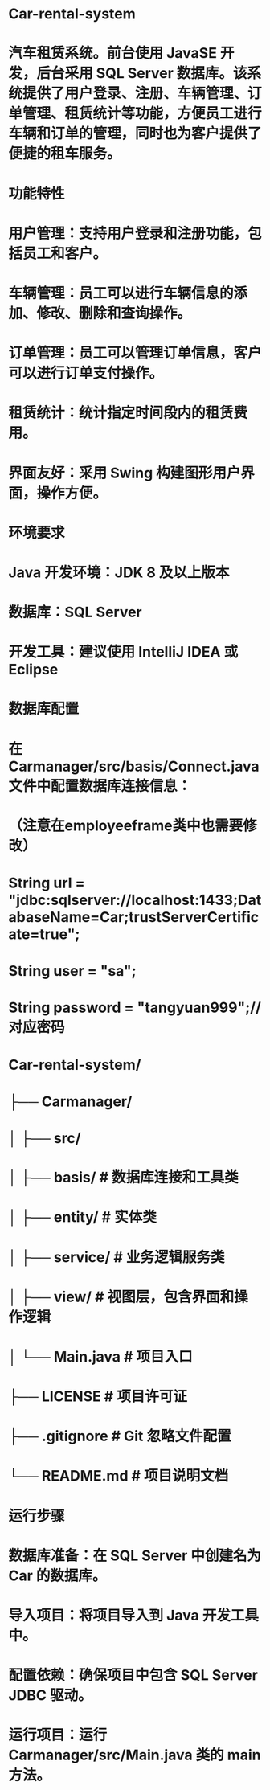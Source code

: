 # Car-rental-system
# 汽车租赁系统。前台使用 JavaSE 开发，后台采用 SQL Server 数据库。该系统提供了用户登录、注册、车辆管理、订单管理、租赁统计等功能，方便员工进行车辆和订单的管理，同时也为客户提供了便捷的租车服务。

# 功能特性
# 用户管理：支持用户登录和注册功能，包括员工和客户。
# 车辆管理：员工可以进行车辆信息的添加、修改、删除和查询操作。
# 订单管理：员工可以管理订单信息，客户可以进行订单支付操作。
# 租赁统计：统计指定时间段内的租赁费用。
# 界面友好：采用 Swing 构建图形用户界面，操作方便。

# 环境要求
# Java 开发环境：JDK 8 及以上版本
# 数据库：SQL Server
# 开发工具：建议使用 IntelliJ IDEA 或 Eclipse

# 数据库配置
# 在 Carmanager/src/basis/Connect.java 文件中配置数据库连接信息：
# （注意在employeeframe类中也需要修改）
# String url = "jdbc:sqlserver://localhost:1433;DatabaseName=Car;trustServerCertificate=true";
# String user = "sa";
# String password = "tangyuan999";//对应密码

# Car-rental-system/
# ├── Carmanager/
# │   ├── src/
# │       ├── basis/          # 数据库连接和工具类
# │       ├── entity/         # 实体类
# │       ├── service/        # 业务逻辑服务类
# │       ├── view/           # 视图层，包含界面和操作逻辑
# │       └── Main.java       # 项目入口
# ├── LICENSE                 # 项目许可证
# ├── .gitignore              # Git 忽略文件配置
# └── README.md               # 项目说明文档

# 运行步骤
# 数据库准备：在 SQL Server 中创建名为 Car 的数据库。
# 导入项目：将项目导入到 Java 开发工具中。
# 配置依赖：确保项目中包含 SQL Server JDBC 驱动。
# 运行项目：运行 Carmanager/src/Main.java 类的 main 方法。
